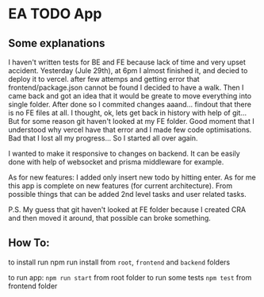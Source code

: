 # EA TODO App

## Some explanations

I haven't written tests for BE and FE because lack of time and very upset accident.
Yesterday (Jule 29th), at 6pm I almost finished it, and decied to deploy it to vercel. after few attemps and getting error that frontend/package.json cannot be found I decided to have a walk.
Then I came back and got an idea that it would be greate to move everything into single folder. After done so I commited changes aaand... findout that there is no FE files at all. I thought, ok, lets get back in history with help of git... But for some reason git haven't looked at my FE folder. Good moment that I understood why vercel have that error and I made few code optimisations. Bad that I lost all my progress...
So I started all over again.

I wanted to make it responsive to changes on backend.
It can be easily done with help of websocket and prisma middleware for example.

As for new features: I added only insert new todo by hitting enter. As for me this app is complete on new features (for current architecture). From possible things that can be added 2nd level tasks and user related tasks.

P.S. My guess that git haven't looked at FE folder because I created CRA and then moved it around, that possible can broke something.

## How To:

to install run npm run install from `root`, `frontend` and `backend` folders

to run app: `npm run start` from root folder
to run some tests `npm test` from frontend folder

